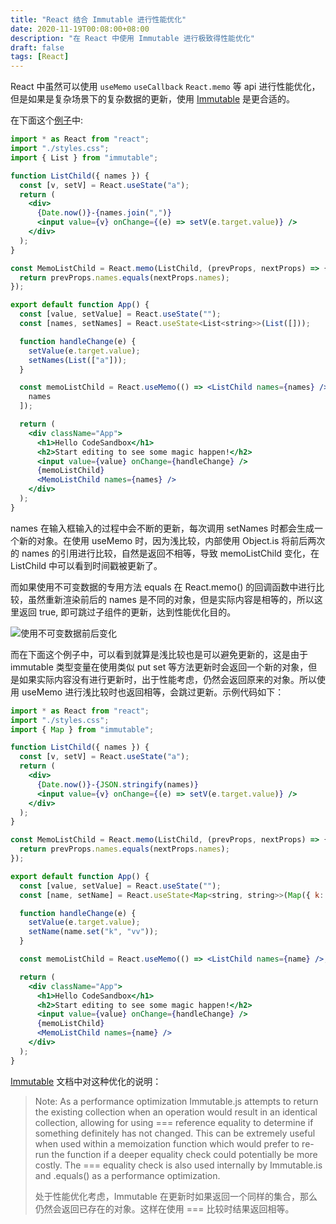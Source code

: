 ```yaml
---
title: "React 结合 Immutable 进行性能优化"
date: 2020-11-19T00:08:00+08:00
description: "在 React 中使用 Immutable 进行极致得性能优化"
draft: false
tags: [React]
---
```


React 中虽然可以使用 `useMemo` `useCallback` `React.memo` 等 api 进行性能优化，但是如果是复杂场景下的复杂数据的更新，使用 [Immutable](https://immutable-js.github.io/immutable-js/) 是更合适的。 

在下面这个[例子](https://codesandbox.io/s/mystifying-pond-zx93e?file=/src/App.tsx)中:
```jsx
import * as React from "react";
import "./styles.css";
import { List } from "immutable";

function ListChild({ names }) {
  const [v, setV] = React.useState("a");
  return (
    <div>
      {Date.now()}-{names.join(",")}
      <input value={v} onChange={(e) => setV(e.target.value)} />
    </div>
  );
}

const MemoListChild = React.memo(ListChild, (prevProps, nextProps) => {
  return prevProps.names.equals(nextProps.names);
});

export default function App() {
  const [value, setValue] = React.useState("");
  const [names, setNames] = React.useState<List<string>>(List([]));

  function handleChange(e) {
    setValue(e.target.value);
    setNames(List(["a"]));
  }

  const memoListChild = React.useMemo(() => <ListChild names={names} />, [
    names
  ]);

  return (
    <div className="App">
      <h1>Hello CodeSandbox</h1>
      <h2>Start editing to see some magic happen!</h2>
      <input value={value} onChange={handleChange} />
      {memoListChild}
      <MemoListChild names={names} />
    </div>
  );
}

```
names 在输入框输入的过程中会不断的更新，每次调用 setNames 时都会生成一个新的对象。在使用 useMemo 时，因为浅比较，内部使用 Object.is 将前后两次的 names 的引用进行比较，自然是返回不相等，导致 memoListChild 变化，在 ListChild 中可以看到时间戳被更新了。

而如果使用不可变数据的专用方法 equals 在 React.memo() 的回调函数中进行比较，虽然重新渲染前后的 names 是不同的对象，但是实际内容是相等的，所以这里返回 true, 即可跳过子组件的更新，达到性能优化目的。

![使用不可变数据前后变化](/posts/img/Snipaste_2020-11-19_00-22-21.png)

而在下面这个例子中，可以看到就算是浅比较也是可以避免更新的，这是由于 immutable 类型变量在使用类似 put set 等方法更新时会返回一个新的对象，但是如果实际内容没有进行更新时，出于性能考虑，仍然会返回原来的对象。所以使用 useMemo 进行浅比较时也返回相等，会跳过更新。示例代码如下：
```jsx
import * as React from "react";
import "./styles.css";
import { Map } from "immutable";

function ListChild({ names }) {
  const [v, setV] = React.useState("a");
  return (
    <div>
      {Date.now()}-{JSON.stringify(names)}
      <input value={v} onChange={(e) => setV(e.target.value)} />
    </div>
  );
}

const MemoListChild = React.memo(ListChild, (prevProps, nextProps) => {
  return prevProps.names.equals(nextProps.names);
});

export default function App() {
  const [value, setValue] = React.useState("");
  const [name, setName] = React.useState<Map<string, string>>(Map({ k: "v" }));

  function handleChange(e) {
    setValue(e.target.value);
    setName(name.set("k", "vv"));
  }

  const memoListChild = React.useMemo(() => <ListChild names={name} />, [name]);

  return (
    <div className="App">
      <h1>Hello CodeSandbox</h1>
      <h2>Start editing to see some magic happen!</h2>
      <input value={value} onChange={handleChange} />
      {memoListChild}
      <MemoListChild names={name} />
    </div>
  );
}
```

[Immutable](https://immutable-js.github.io/immutable-js/) 文档中对这种优化的说明：
> Note: As a performance optimization Immutable.js attempts to return the existing collection when an operation would result in an identical collection, allowing for using === reference equality to determine if something definitely has not changed. This can be extremely useful when used within a memoization function which would prefer to re-run the function if a deeper equality check could potentially be more costly. The === equality check is also used internally by Immutable.is and .equals() as a performance optimization.
> 
> 处于性能优化考虑，Immutable 在更新时如果返回一个同样的集合，那么仍然会返回已存在的对象。这样在使用 === 比较时结果返回相等。